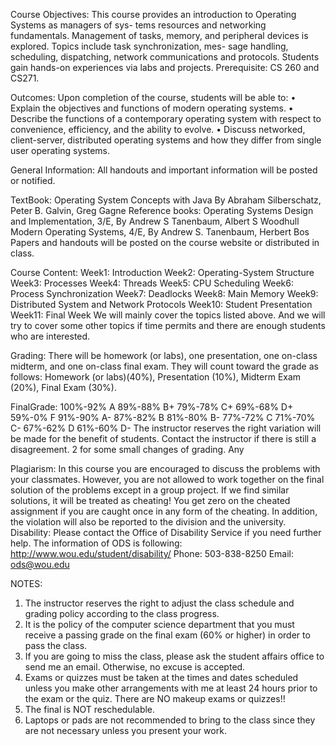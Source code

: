 Course Objectives:
This course provides an introduction to Operating Systems as managers of sys- tems resources and networking fundamentals. Management of tasks, memory, and peripheral devices is explored. Topics include task synchronization, mes- sage handling, scheduling, dispatching, network communications and protocols. Students gain hands-on experiences via labs and projects.
Prerequisite: CS 260 and CS271.

Outcomes:
Upon completion of the course, students will be able to:
• Explain the objectives and functions of modern operating systems.
• Describe the functions of a contemporary operating system with respect to convenience, efficiency, and the ability to evolve.
• Discuss networked, client-server, distributed operating systems and how they differ from single user operating systems.

General Information:
All handouts and important information will be posted or notified.

TextBook: Operating System Concepts with Java By Abraham Silberschatz, Peter B. Galvin, Greg Gagne Reference books:
Operating Systems Design and Implementation, 3/E, By Andrew S Tanenbaum, Albert S Woodhull Modern Operating Systems, 4/E, By Andrew S. Tanenbaum, Herbert Bos
Papers and handouts will be posted on the course website or distributed in class.

Course Content:
Week1: Introduction
Week2: Operating-System Structure
Week3: Processes
Week4: Threads
Week5: CPU Scheduling
Week6: Process Synchronization
Week7: Deadlocks
Week8: Main Memory
Week9: Distributed System and Network Protocols
Week10: Student Presentation Week11: Final Week
We will mainly cover the topics listed above. And we will try to cover some other topics if time permits and there are enough students who are interested.

Grading:
There will be homework (or labs), one presentation, one on-class midterm, and one on-class final exam. They will count toward the grade as follows:
Homework (or labs)(40%), Presentation (10%), Midterm Exam (20%), Final Exam (30%).

FinalGrade:
100%-92% A 89%-88% B+ 79%-78% C+ 69%-68% D+ 59%-0% F
91%-90% A-
87%-82% B 81%-80% B- 77%-72% C 71%-70% C- 67%-62% D 61%-60% D-
The instructor reserves the right
variation will be made for the benefit of students. Contact the instructor if there is still a disagreement.
2
for some small changes of grading. Any

Plagiarism:
In this course you are encouraged to discuss the problems with your classmates. However, you are not allowed to work together on the final solution of the problems except in a group project. If we find similar solutions, it will be treated as cheating! You get zero on the cheated assignment if you are caught once in any form of the cheating. In addition, the violation will also be reported to the division and the university.
Disability:
Please contact the Office of Disability Service if you need further help. The information of ODS is following:
http://www.wou.edu/student/disability/
Phone: 503-838-8250
Email: ods@wou.edu

NOTES:
1. The instructor reserves the right to adjust the class schedule and grading policy according to the class progress.
2. It is the policy of the computer science department that you must receive a passing grade on the final exam (60% or higher) in order to pass the class.
3. If you are going to miss the class, please ask the student affairs office to send me an email. Otherwise, no excuse is accepted.
4. Exams or quizzes must be taken at the times and dates scheduled unless you make other arrangements with me at least 24 hours prior to the exam or the quiz. There are NO makeup exams or quizzes!!
5. The final is NOT reschedulable.
6. Laptops or pads are not recommended to bring to the class since they are not necessary unless you present your work.
